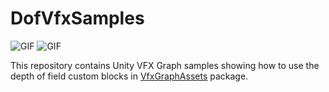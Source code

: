 # DofVfxSamples

![GIF](https://github.com/user-attachments/assets/f1f0ec5a-601c-4653-9c4d-bee110f5c3e0)
![GIF](https://github.com/user-attachments/assets/6eaf4346-021c-4fcf-beb9-27cd15f2a87e)

This repository contains Unity VFX Graph samples showing how to use the depth of field custom blocks in [VfxGraphAssets] package.

[VfxGraphAssets]: https://github.com/keijiro/VfxGraphAssets
